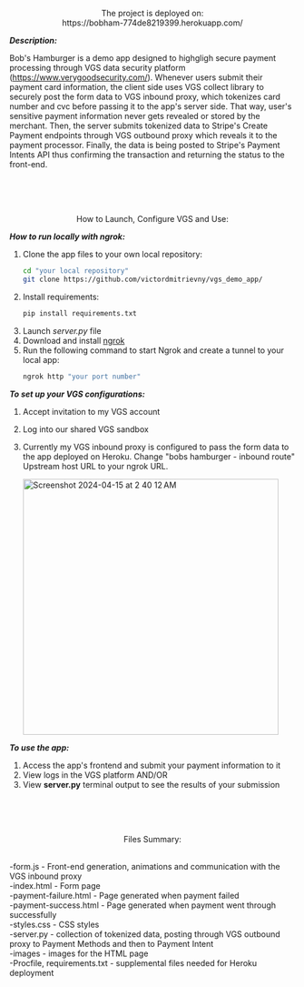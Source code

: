 


<p align="center">
     The project is deployed on:  <br>
   https://bobham-774de8219399.herokuapp.com/
</p>




_**Description:**_

Bob's Hamburger is a demo app designed to highgligh secure payment processing through VGS data security platform (https://www.verygoodsecurity.com/). 
Whenever users submit their payment card information, the client side uses VGS collect library to securely post the form data to VGS inbound proxy, which tokenizes card number and cvc before passing it to the app's server side.
That way, user's sensitive payment information never gets revealed or stored by the merchant. Then, the server submits tokenized data to Stripe's Create Payment endpoints through VGS outbound proxy which reveals it to the payment processor.
Finally, the data is being posted to Stripe's Payment Intents API thus confirming the transaction and returning the status to the front-end.

<br>
<br>
<br>

<p align="center">
   How to Launch, Configure VGS and Use:
    
</p>


_**How to run locally with ngrok:**_ <br>

1. Clone the app files to your own local repository:
   ```bash
   cd "your local repository"
   git clone https://github.com/victordmitrievny/vgs_demo_app/
   ```
2. Install requirements:
     ```bash
     pip install requirements.txt
     ```
3. Launch _server.py_ file
4. Download and install [ngrok](https://ngrok.com/)
5. Run the following command to start Ngrok and create a tunnel to your local app:
   ```bash
   ngrok http "your port number"
   ```

_**To set up your VGS configurations:**_ <br>

1. Accept invitation to my VGS account
2. Log into our shared VGS sandbox
3. Currently my VGS inbound proxy is configured to pass the form data to the app deployed on Heroku. Change "bobs hamburger - inbound route" Upstream host URL to your ngrok URL.

    <img width="450" alt="Screenshot 2024-04-15 at 2 40 12 AM" src="https://github.com/victordmitrievny/vgs_demo_app/assets/125769590/1f5bf31d-d067-4d8a-a5ee-42113f245ab2">


_**To use the app:**_ <br>
1. Access the app's frontend and submit your payment information to it
2. View logs in the VGS platform AND/OR
3. View **server.py** terminal output to see the results of your submission

 <br>
 <br>
 <br>

 <p align="center">
Files Summary: <br>
      <br>
</p>

-form.js - Front-end generation, animations and communication with the VGS inbound proxy <br>
-index.html - Form page <br>
-payment-failure.html - Page generated when payment failed <br>
-payment-success.html - Page generated when payment went through successfully <br>
-styles.css - CSS styles <br>
-server.py - collection of tokenized data, posting through VGS outbound proxy to Payment Methods and then to Payment Intent<br>
-images - images for the HTML page <br>
-Procfile, requirements.txt - supplemental files needed for Heroku deployment <br>
 
